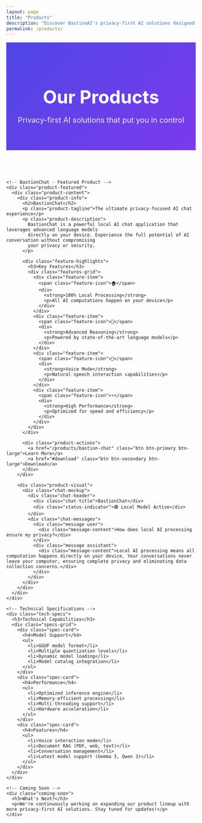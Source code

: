 ```yaml
---
layout: page
title: "Products"
description: "Discover BastionAI's privacy-first AI solutions designed for security and innovation."
permalink: /products/
---
```


<div class="products-hero">
  <div class="container">
    <h1>Our Products</h1>
    <p class="lead">Privacy-first AI solutions that put you in control</p>
  </div>
</div>

<section class="products-section">
  <div class="container">
    
    <!-- BastionChat - Featured Product -->
    <div class="product-featured">
      <div class="product-content">
        <div class="product-info">
          <h2>BastionChat</h2>
          <p class="product-tagline">The ultimate privacy-focused AI chat experience</p>
          <p class="product-description">
            BastionChat is a powerful local AI chat application that leverages advanced language models 
            directly on your device. Experience the full potential of AI conversation without compromising 
            your privacy or security.
          </p>
          
          <div class="feature-highlights">
            <h3>Key Features</h3>
            <div class="features-grid">
              <div class="feature-item">
                <span class="feature-icon">🏠</span>
                <div>
                  <strong>100% Local Processing</strong>
                  <p>All AI computations happen on your device</p>
                </div>
              </div>
              <div class="feature-item">
                <span class="feature-icon">🧠</span>
                <div>
                  <strong>Advanced Reasoning</strong>
                  <p>Powered by state-of-the-art language models</p>
                </div>
              </div>
              <div class="feature-item">
                <span class="feature-icon">🎤</span>
                <div>
                  <strong>Voice Mode</strong>
                  <p>Natural speech interaction capabilities</p>
                </div>
              </div>
              <div class="feature-item">
                <span class="feature-icon">⚡</span>
                <div>
                  <strong>High Performance</strong>
                  <p>Optimized for speed and efficiency</p>
                </div>
              </div>
            </div>
          </div>
          
          <div class="product-actions">
            <a href="/products/bastion-chat" class="btn btn-primary btn-large">Learn More</a>
            <a href="#download" class="btn btn-secondary btn-large">Download</a>
          </div>
        </div>
        
        <div class="product-visual">
          <div class="chat-mockup">
            <div class="chat-header">
              <div class="chat-title">BastionChat</div>
              <div class="status-indicator">🟢 Local Model Active</div>
            </div>
            <div class="chat-messages">
              <div class="message user">
                <div class="message-content">How does local AI processing ensure my privacy?</div>
              </div>
              <div class="message assistant">
                <div class="message-content">Local AI processing means all computation happens directly on your device. Your conversations never leave your computer, ensuring complete privacy and eliminating data collection concerns.</div>
              </div>
            </div>
          </div>
        </div>
      </div>
    </div>

    <!-- Technical Specifications -->
    <div class="tech-specs">
      <h3>Technical Capabilities</h3>
      <div class="specs-grid">
        <div class="spec-card">
          <h4>Model Support</h4>
          <ul>
            <li>GGUF model format</li>
            <li>Multiple quantization levels</li>
            <li>Dynamic model loading</li>
            <li>Model catalog integration</li>
          </ul>
        </div>
        <div class="spec-card">
          <h4>Performance</h4>
          <ul>
            <li>Optimized inference engine</li>
            <li>Memory-efficient processing</li>
            <li>Multi-threading support</li>
            <li>Hardware acceleration</li>
          </ul>
        </div>
        <div class="spec-card">
          <h4>Features</h4>
          <ul>
            <li>Voice interaction mode</li>
            <li>Document RAG (PDF, web, text)</li>
            <li>Conversation management</li>
            <li>Latest model support (Gemma 3, Qwen 3)</li>
          </ul>
        </div>
      </div>
    </div>
    
    <!-- Coming Soon -->
    <div class="coming-soon">
      <h3>What's Next?</h3>
      <p>We're continuously working on expanding our product lineup with more privacy-first AI solutions. Stay tuned for updates!</p>
    </div>
    
  </div>
</section>

<style>
.products-hero {
  background: linear-gradient(135deg, #4f46e5 0%, #7c3aed 100%);
  color: white;
  padding: 3rem 0;
  text-align: center;
}

.products-hero h1 {
  font-size: 3rem;
  margin-bottom: 1rem;
}

.lead {
  font-size: 1.25rem;
  opacity: 0.9;
}

.products-section {
  padding: 4rem 0;
}

.product-featured {
  margin-bottom: 4rem;
  background: #fff;
  border-radius: 1rem;
  box-shadow: 0 20px 40px rgba(0,0,0,0.1);
  overflow: hidden;
}

.product-content {
  display: grid;
  grid-template-columns: 1fr 1fr;
  gap: 3rem;
  padding: 3rem;
}

.product-tagline {
  font-size: 1.25rem;
  color: #6366f1;
  margin-bottom: 1rem;
  font-weight: 600;
}

.product-description {
  font-size: 1.1rem;
  line-height: 1.6;
  margin-bottom: 2rem;
  color: #6b7280;
}

.feature-highlights h3 {
  margin-bottom: 1.5rem;
  color: #374151;
}

.features-grid {
  display: grid;
  grid-template-columns: 1fr 1fr;
  gap: 1.5rem;
  margin-bottom: 2rem;
}

.feature-item {
  display: flex;
  align-items: flex-start;
  gap: 1rem;
}

.feature-icon {
  font-size: 1.5rem;
  margin-top: 0.25rem;
}

.feature-item strong {
  display: block;
  margin-bottom: 0.25rem;
  color: #374151;
}

.feature-item p {
  font-size: 0.9rem;
  color: #6b7280;
  margin: 0;
}

.product-actions {
  display: flex;
  gap: 1rem;
  flex-wrap: wrap;
}

.btn-large {
  padding: 1rem 2rem;
  font-size: 1.1rem;
}

.product-visual {
  display: flex;
  align-items: center;
  justify-content: center;
}

.chat-mockup {
  background: #f9fafb;
  border-radius: 1rem;
  border: 2px solid #e5e7eb;
  width: 100%;
  max-width: 400px;
}

.chat-header {
  background: #4f46e5;
  color: white;
  padding: 1rem;
  display: flex;
  justify-content: space-between;
  align-items: center;
  border-radius: 1rem 1rem 0 0;
}

.chat-title {
  font-weight: 600;
}

.status-indicator {
  font-size: 0.8rem;
  opacity: 0.9;
}

.chat-messages {
  padding: 1.5rem;
}

.message {
  margin-bottom: 1rem;
}

.message.user .message-content {
  background: #6366f1;
  color: white;
  margin-left: 2rem;
}

.message.assistant .message-content {
  background: #e5e7eb;
  color: #374151;
  margin-right: 2rem;
}

.message-content {
  padding: 0.75rem 1rem;
  border-radius: 1rem;
  font-size: 0.9rem;
  line-height: 1.4;
}

.tech-specs, .coming-soon {
  margin-top: 4rem;
  padding-top: 3rem;
  border-top: 2px solid #e5e7eb;
}

.tech-specs h3, .coming-soon h3 {
  text-align: center;
  margin-bottom: 2rem;
  font-size: 2rem;
  color: #374151;
}

.specs-grid {
  display: grid;
  grid-template-columns: repeat(auto-fit, minmax(300px, 1fr));
  gap: 2rem;
}

.spec-card {
  background: #f9fafb;
  padding: 2rem;
  border-radius: 1rem;
  border: 1px solid #e5e7eb;
}

.spec-card h4 {
  margin-bottom: 1rem;
  color: #4f46e5;
}

.spec-card ul {
  list-style: none;
  padding: 0;
}

.spec-card li {
  padding: 0.5rem 0;
  border-bottom: 1px solid #e5e7eb;
}

.spec-card li:last-child {
  border-bottom: none;
}

.coming-soon {
  text-align: center;
  background: linear-gradient(135deg, #f3f4f6 0%, #e5e7eb 100%);
  padding: 3rem;
  border-radius: 1rem;
}

@media (max-width: 768px) {
  .product-content {
    grid-template-columns: 1fr;
    gap: 2rem;
  }
  
  .features-grid {
    grid-template-columns: 1fr;
  }
  
  .product-actions {
    justify-content: center;
  }
  
  .specs-grid {
    grid-template-columns: 1fr;
  }
}
</style> 